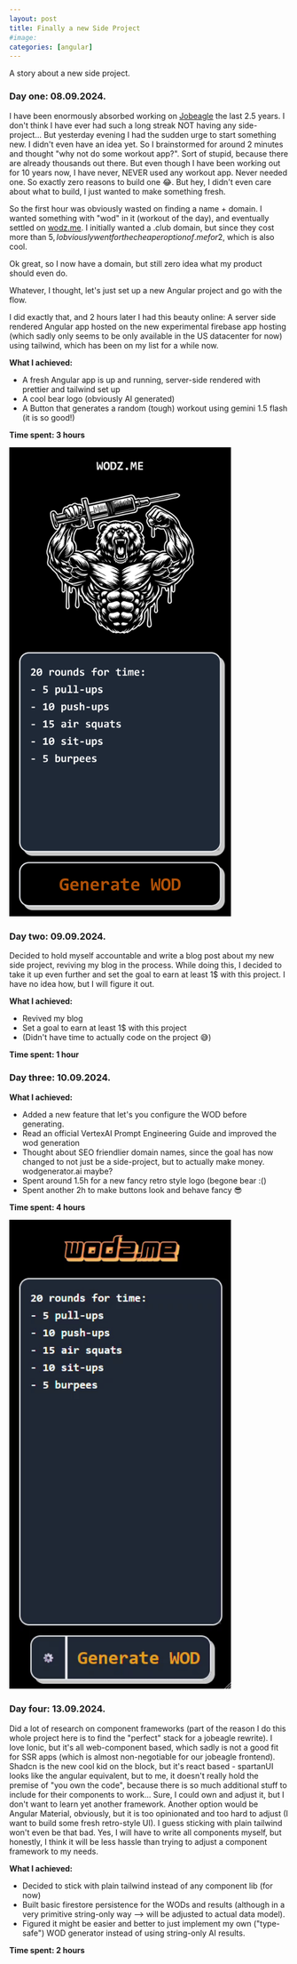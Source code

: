 ```yaml
---
layout: post 
title: Finally a new Side Project
#image: 
categories: [angular]
---
```


A story about a new side project.

### Day one: 08.09.2024.

I have been enormously absorbed working on [Jobeagle](https://jobeagle.io) the last 2.5 years. I don't think I have ever had such a long streak NOT having any side-project... But yesterday evening I had the sudden urge to start something new. I didn't even have an idea yet. So I brainstormed for around 2 minutes and thought "why not do some workout app?". Sort of stupid, because there are already thousands out there. But even though I have been working out for 10 years now, I have never, NEVER used any workout app. Never needed one. So exactly zero reasons to build one 😂. But hey, I didn't even care about what to build, I just wanted to make something fresh. 

So the first hour was obviously wasted on finding a name + domain. I wanted something with "wod" in it (workout of the day), and eventually settled on [wodz.me](https://wodz.me). I initially wanted a .club domain, but since they cost more than 5$, I obviously went for the cheaper option of .me for 2$, which is also cool.

Ok great, so I now have a domain, but still zero idea what my product should even do. 

Whatever, I thought, let's just set up a new Angular project and go with the flow.

I did exactly that, and 2 hours later I had this beauty online: A server side rendered Angular app hosted on the new experimental firebase app hosting (which sadly only seems to be only available in the US datacenter for now) using tailwind, which has been on my list for a while now.

**What I achieved:**

- A fresh Angular app is up and running, server-side rendered with prettier and tailwind set up
- A cool bear logo (obviously AI generated)
- A Button that generates a random (tough) workout using gemini 1.5 flash (it is so good!)

**Time spent: 3 hours**

<img src="/images/wodz/wodz-day1.png" width="400"/>

### Day two: 09.09.2024.

Decided to hold myself accountable and write a blog post about my new side project, reviving my blog in the process. While doing this, I decided to take it up even further and set the goal to earn at least 1$ with this project. I have no idea how, but I will figure it out.

**What I achieved:**

- Revived my blog
- Set a goal to earn at least 1$ with this project
- (Didn't have time to actually code on the project 😅)

**Time spent: 1 hour**

### Day three: 10.09.2024.

**What I achieved:**
- Added a new feature that let's you configure the WOD before generating.
- Read an official VertexAI Prompt Engineering Guide and improved the wod generation
- Thought about SEO friendlier domain names, since the goal has now changed to not just be a side-project, but to actually make money. wodgenerator.ai maybe?
- Spent around 1.5h for a new fancy retro style logo (begone bear :()
- Spent another 2h to make buttons look and behave fancy 😎

**Time spent: 4 hours**

<img src="/images/wodz/wodz-day3.gif" width="400"/>

### Day four: 13.09.2024.
Did a lot of research on component frameworks (part of the reason I do this whole project here is to find the "perfect" stack for a jobeagle rewrite). I love Ionic, but it's all web-component based, which sadly is not a good fit for SSR apps (which is almost non-negotiable for our jobeagle frontend).
Shadcn is the new cool kid on the block, but it's react based - spartanUI looks like the angular equivalent, but to me, it doesn't really hold the premise of "you own the code", because there is so much additional stuff to include for their components to work... Sure, I could own and adjust it, but I don't want to learn yet another framework. Another option would be Angular Material, obviously, but it is too opinionated and too hard to adjust (I want to build some fresh retro-style UI).
I guess sticking with plain tailwind won't even be that bad. Yes, I will have to write all components myself, but honestly, I think it will be less hassle than trying to adjust a component framework to my needs.

**What I achieved:**
- Decided to stick with plain tailwind instead of any component lib (for now)
- Built basic firestore persistence for the WODs and results (although in a very primitive string-only way --> will be adjusted to actual data model).
- Figured it might be easier and better to just implement my own ("type-safe") WOD generator instead of using string-only AI results.

**Time spent: 2 hours**